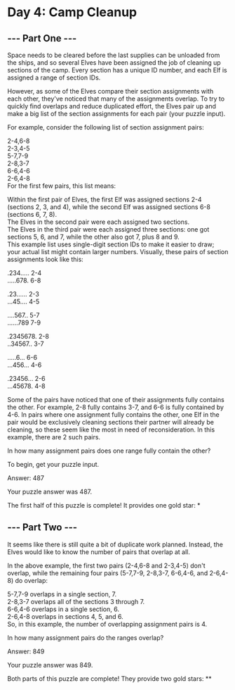 # Day 4: Camp Cleanup
## --- Part One ---

Space needs to be cleared before the last supplies can be unloaded from the ships, and so several Elves have been assigned the job of cleaning up sections of the camp. Every section has a unique ID number, and each Elf is assigned a range of section IDs.

However, as some of the Elves compare their section assignments with each other, they've noticed that many of the assignments overlap. To try to quickly find overlaps and reduce duplicated effort, the Elves pair up and make a big list of the section assignments for each pair (your puzzle input).

For example, consider the following list of section assignment pairs:

2-4,6-8  
2-3,4-5  
5-7,7-9  
2-8,3-7  
6-6,4-6  
2-6,4-8  
For the first few pairs, this list means:

Within the first pair of Elves, the first Elf was assigned sections 2-4 (sections 2, 3, and 4), while the second Elf was assigned sections 6-8 (sections 6, 7, 8).  
The Elves in the second pair were each assigned two sections.  
The Elves in the third pair were each assigned three sections: one got sections 5, 6, and 7, while the other also got 7, plus 8 and 9.  
This example list uses single-digit section IDs to make it easier to draw; your actual list might contain larger numbers. Visually, these pairs of section assignments look like this:

.234.....  2-4  
.....678.  6-8  

.23......  2-3  
...45....  4-5  

....567..  5-7  
......789  7-9  

.2345678.  2-8  
..34567..  3-7  

.....6...  6-6  
...456...  4-6  

.23456...  2-6  
...45678.  4-8  

Some of the pairs have noticed that one of their assignments fully contains the other. For example, 2-8 fully contains 3-7, and 6-6 is fully contained by 4-6. In pairs where one assignment fully contains the other, one Elf in the pair would be exclusively cleaning sections their partner will already be cleaning, so these seem like the most in need of reconsideration. In this example, there are 2 such pairs.

In how many assignment pairs does one range fully contain the other?

To begin, get your puzzle input.

Answer: 487

Your puzzle answer was 487.

The first half of this puzzle is complete! It provides one gold star: *

## --- Part Two ---
It seems like there is still quite a bit of duplicate work planned. Instead, the Elves would like to know the number of pairs that overlap at all.

In the above example, the first two pairs (2-4,6-8 and 2-3,4-5) don't overlap, while the remaining four pairs (5-7,7-9, 2-8,3-7, 6-6,4-6, and 2-6,4-8) do overlap:

5-7,7-9 overlaps in a single section, 7.  
2-8,3-7 overlaps all of the sections 3 through 7.  
6-6,4-6 overlaps in a single section, 6.  
2-6,4-8 overlaps in sections 4, 5, and 6.  
So, in this example, the number of overlapping assignment pairs is 4.  

In how many assignment pairs do the ranges overlap?

Answer: 849

Your puzzle answer was 849.

Both parts of this puzzle are complete! They provide two gold stars: **


